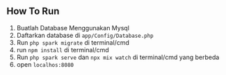 ## How To Run
1. Buatlah Database Menggunakan Mysql
2. Daftarkan database di `app/Config/Database.php`
3. Run `php spark migrate` di terminal/cmd
4. run `npm install` di terminal/cmd
5. Run `php spark serve` dan `npx mix watch` di terminal/cmd yang berbeda
6. open `localhos:8080`